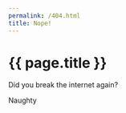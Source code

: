 ```yaml
---
permalink: /404.html
title: Nope!
---
```


# {{ page.title }}

Did you break the internet again?

Naughty
